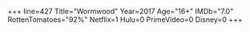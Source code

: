 +++
line=427
Title="Wormwood"
Year=2017
Age="16+"
IMDb="7.0"
RottenTomatoes="92%"
Netflix=1
Hulu=0
PrimeVideo=0
Disney=0
+++

